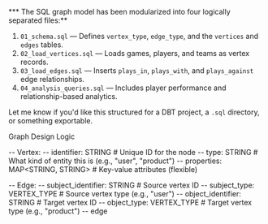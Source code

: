 *** The SQL graph model has been modularized into four logically separated files:**

1. `01_schema.sql` — Defines `vertex_type`, `edge_type`, and the `vertices` and `edges` tables.
2. `02_load_vertices.sql` — Loads games, players, and teams as vertex records.
3. `03_load_edges.sql` — Inserts `plays_in`, `plays_with`, and `plays_against` edge relationships.
4. `04_analysis_queries.sql` — Includes player performance and relationship-based analytics.

Let me know if you'd like this structured for a DBT project, a `.sql` directory, or something exportable.




Graph Design Logic

-- Vertex:
--   identifier: STRING              # Unique ID for the node
--   type: STRING                    # What kind of entity this is (e.g., "user", "product")
--   properties: MAP<STRING, STRING> # Key-value attributes (flexible)


-- Edge:
--   subject_identifier: STRING           # Source vertex ID
--   subject_type: VERTEX_TYPE            # Source vertex type (e.g., "user")
--   object_identifier: STRING            # Target vertex ID
--   object_type: VERTEX_TYPE             # Target vertex type (e.g., "product")
--   edge